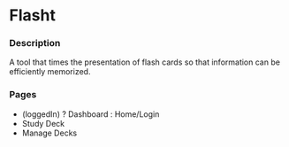 # Flasht

### Description

A tool that times the presentation of flash cards so that information can be efficiently memorized.

### Pages

- (loggedIn) ? Dashboard : Home/Login
- Study Deck
- Manage Decks
